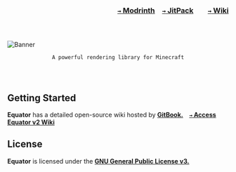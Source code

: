 ### <p align=right>[`→` Modrinth](https://modrinth.com/mod/equator)&emsp;[`→` JitPack](https://jitpack.io/#KrLite/Equator-v2)&emsp;&emsp;[`→` Wiki](https://oasis-land-ic.gitbook.io/equator-v2)</p>

<h3><br /></h3>

![Banner](https://github.com/KrLite/Equator-v2/blob/artwork/Banner.png?raw=true)

<p align="center">
  <code>A powerful rendering library for Minecraft</code>
</p>

<h3><br /></h3>

## Getting Started

**Equator** has a detailed open-source wiki hosted by **[GitBook.](https://https://www.gitbook.com)&emsp;[`→` Access Equator v2 Wiki](https://oasis-land-ic.gitbook.io/equator-v2)**

## License

**Equator** is licensed under the **[GNU General Public License v3.](LICENSE)**
